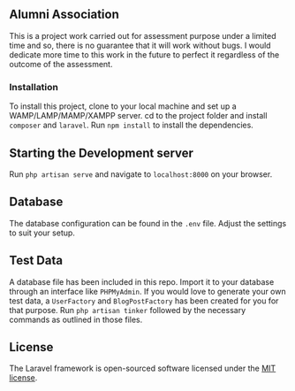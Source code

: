 ## Alumni Association

This is a project work carried out for assessment purpose under a limited time and so, there is no guarantee that it will work without bugs. I would dedicate more time to this work in the future to perfect it regardless of the outcome of the assessment.

### Installation

To install this project, clone to your local machine and set up a WAMP/LAMP/MAMP/XAMPP server. cd to the project folder and install `composer` and `laravel`. Run `npm install` to install the dependencies.

## Starting the Development server

Run `php artisan serve` and navigate to `localhost:8000` on your browser.

## Database

The database configuration can be found in the `.env` file. Adjust the settings to suit your setup.

## Test Data

A database file has been included in this repo. Import it to your database through an interface like `PHPMyAdmin`. If you would love to generate your own test data, a `UserFactory` and `BlogPostFactory` has been created for you for that purpose. Run `php artisan tinker` followed by the necessary commands as outlined in those files.

## License

The Laravel framework is open-sourced software licensed under the [MIT license](https://opensource.org/licenses/MIT).
